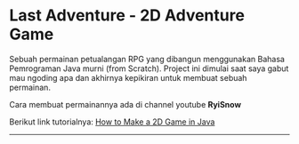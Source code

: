 <h1>Last Adventure - 2D Adventure Game</h1>
<p>
    Sebuah permainan petualangan RPG yang dibangun menggunakan Bahasa Pemrograman Java murni (from Scratch). Project ini dimulai saat saya gabut mau ngoding apa dan akhirnya kepikiran untuk membuat sebuah permainan.
</p>
<p>
    Cara membuat permainannya ada di channel youtube <strong><a haref="https://www.youtube.com/@RyiSnow">RyiSnow</a></strong>
</p>
<p>
    Berikut link tutorialnya: <a href="https://youtube.com/playlist?list=PL_QPQmz5C6WUF-pOQDsbsKbaBZqXj4qSq&si=j4wGZX-TMAOM360c">How to Make a 2D Game in Java</a>
</p>
<hr>
